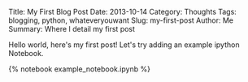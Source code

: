 Title: My First Blog Post
Date: 2013-10-14
Category: Thoughts
Tags: blogging, python, whateveryouwant
Slug: my-first-post
Author: Me
Summary: Where I detail my first post

Hello world, here's my first post!
Let's try adding an example ipython Notebook.

{% notebook example_notebook.ipynb %}